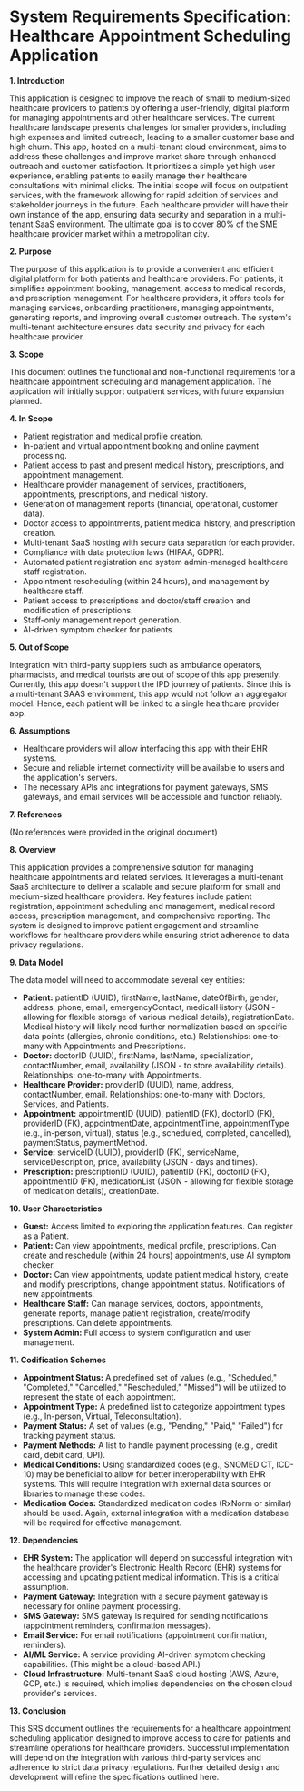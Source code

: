# System Requirements Specification: Healthcare Appointment Scheduling Application

**1. Introduction**

This application is designed to improve the reach of small to medium-sized healthcare providers to patients by offering a user-friendly, digital platform for managing appointments and other healthcare services.  The current healthcare landscape presents challenges for smaller providers, including high expenses and limited outreach, leading to a smaller customer base and high churn. This app, hosted on a multi-tenant cloud environment, aims to address these challenges and improve market share through enhanced outreach and customer satisfaction.  It prioritizes a simple yet high user experience, enabling patients to easily manage their healthcare consultations with minimal clicks. The initial scope will focus on outpatient services, with the framework allowing for rapid addition of services and stakeholder journeys in the future.  Each healthcare provider will have their own instance of the app, ensuring data security and separation in a multi-tenant SaaS environment.  The ultimate goal is to cover 80% of the SME healthcare provider market within a metropolitan city.

**2. Purpose**

The purpose of this application is to provide a convenient and efficient digital platform for both patients and healthcare providers. For patients, it simplifies appointment booking, management, access to medical records, and prescription management. For healthcare providers, it offers tools for managing services, onboarding practitioners, managing appointments, generating reports, and improving overall customer outreach. The system's multi-tenant architecture ensures data security and privacy for each healthcare provider.

**3. Scope**

This document outlines the functional and non-functional requirements for a healthcare appointment scheduling and management application.  The application will initially support outpatient services, with future expansion planned.

**4. In Scope**

* Patient registration and medical profile creation.
* In-patient and virtual appointment booking and online payment processing.
* Patient access to past and present medical history, prescriptions, and appointment management.
* Healthcare provider management of services, practitioners, appointments, prescriptions, and medical history.
* Generation of management reports (financial, operational, customer data).
* Doctor access to appointments, patient medical history, and prescription creation.
* Multi-tenant SaaS hosting with secure data separation for each provider.
* Compliance with data protection laws (HIPAA, GDPR).
* Automated patient registration and system admin-managed healthcare staff registration.
* Appointment rescheduling (within 24 hours), and management by healthcare staff.
* Patient access to prescriptions and doctor/staff creation and modification of prescriptions.
* Staff-only management report generation.
* AI-driven symptom checker for patients.

**5. Out of Scope**

Integration with third-party suppliers such as ambulance operators, pharmacists, and medical tourists are out of scope of this app presently. Currently, this app doesn't support the IPD journey of patients.  Since this is a multi-tenant SAAS environment, this app would not follow an aggregator model. Hence, each patient will be linked to a single healthcare provider app.

**6. Assumptions**

* Healthcare providers will allow interfacing this app with their EHR systems.
* Secure and reliable internet connectivity will be available to users and the application's servers.
* The necessary APIs and integrations for payment gateways, SMS gateways, and email services will be accessible and function reliably.

**7. References**

(No references were provided in the original document)

**8. Overview**

This application provides a comprehensive solution for managing healthcare appointments and related services. It leverages a multi-tenant SaaS architecture to deliver a scalable and secure platform for small and medium-sized healthcare providers. Key features include patient registration, appointment scheduling and management, medical record access, prescription management, and comprehensive reporting.  The system is designed to improve patient engagement and streamline workflows for healthcare providers while ensuring strict adherence to data privacy regulations.

**9. Data Model**

The data model will need to accommodate several key entities:

* **Patient:**  patientID (UUID), firstName, lastName, dateOfBirth, gender, address, phone, email, emergencyContact, medicalHistory (JSON - allowing for flexible storage of various medical details), registrationDate.  Medical history will likely need further normalization based on specific data points (allergies, chronic conditions, etc.)  Relationships: one-to-many with Appointments and Prescriptions.
* **Doctor:** doctorID (UUID), firstName, lastName, specialization, contactNumber, email, availability (JSON - to store availability details). Relationships: one-to-many with Appointments.
* **Healthcare Provider:** providerID (UUID), name, address, contactNumber, email.  Relationships: one-to-many with Doctors, Services, and Patients.
* **Appointment:** appointmentID (UUID), patientID (FK), doctorID (FK), providerID (FK), appointmentDate, appointmentTime, appointmentType (e.g., in-person, virtual), status (e.g., scheduled, completed, cancelled), paymentStatus, paymentMethod.
* **Service:** serviceID (UUID), providerID (FK), serviceName, serviceDescription, price, availability (JSON - days and times).
* **Prescription:** prescriptionID (UUID), patientID (FK), doctorID (FK), appointmentID (FK), medicationList (JSON - allowing for flexible storage of medication details), creationDate.

**10. User Characteristics**

* **Guest:**  Access limited to exploring the application features. Can register as a Patient.
* **Patient:** Can view appointments, medical profile, prescriptions. Can create and reschedule (within 24 hours) appointments, use AI symptom checker.
* **Doctor:** Can view appointments, update patient medical history, create and modify prescriptions, change appointment status.  Notifications of new appointments.
* **Healthcare Staff:**  Can manage services, doctors, appointments, generate reports, manage patient registration, create/modify prescriptions.  Can delete appointments.
* **System Admin:** Full access to system configuration and user management.

**11. Codification Schemes**

* **Appointment Status:**  A predefined set of values (e.g., "Scheduled," "Completed," "Cancelled," "Rescheduled," "Missed") will be utilized to represent the state of each appointment.
* **Appointment Type:** A predefined list to categorize appointment types (e.g., In-person, Virtual, Teleconsultation).
* **Payment Status:** A set of values (e.g., "Pending," "Paid," "Failed") for tracking payment status.
* **Payment Methods:** A list to handle payment processing (e.g., credit card, debit card, UPI).
* **Medical Conditions:**  Using standardized codes (e.g., SNOMED CT, ICD-10) may be beneficial to allow for better interoperability with EHR systems. This will require integration with external data sources or libraries to manage these codes.
* **Medication Codes:** Standardized medication codes (RxNorm or similar) should be used.  Again, external integration with a medication database will be required for effective management.

**12. Dependencies**

* **EHR System:** The application will depend on successful integration with the healthcare provider's Electronic Health Record (EHR) systems for accessing and updating patient medical information. This is a critical assumption.
* **Payment Gateway:** Integration with a secure payment gateway is necessary for online payment processing.
* **SMS Gateway:** SMS gateway is required for sending notifications (appointment reminders, confirmation messages).
* **Email Service:** For email notifications (appointment confirmation, reminders).
* **AI/ML Service:** A service providing AI-driven symptom checking capabilities.  (This might be a cloud-based API.)
* **Cloud Infrastructure:** Multi-tenant SaaS cloud hosting (AWS, Azure, GCP, etc.) is required, which implies dependencies on the chosen cloud provider's services.

**13. Conclusion**

This SRS document outlines the requirements for a healthcare appointment scheduling application designed to improve access to care for patients and streamline operations for healthcare providers.  Successful implementation will depend on the integration with various third-party services and adherence to strict data privacy regulations.  Further detailed design and development will refine the specifications outlined here.
